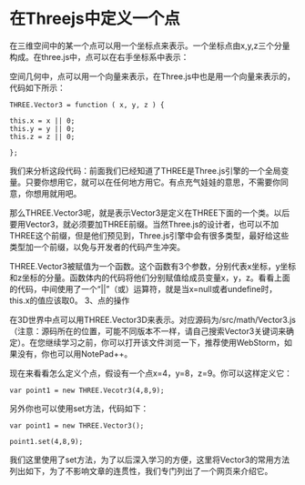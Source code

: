  # 在Threejs中定义一个点

在三维空间中的某一个点可以用一个坐标点来表示。一个坐标点由x,y,z三个分量构成。在three.js中，点可以在右手坐标系中表示：

空间几何中，点可以用一个向量来表示，在Three.js中也是用一个向量来表示的，代码如下所示：
```
THREE.Vector3 = function ( x, y, z ) {

this.x = x || 0;
this.y = y || 0;
this.z = z || 0;

};
```

我们来分析这段代码：前面我们已经知道了THREE是Three.js引擎的一个全局变量。只要你想用它，就可以在任何地方用它。有点充气娃娃的意思，不需要你同意，你想用就用吧。

那么THREE.Vector3呢，就是表示Vector3是定义在THREE下面的一个类。以后要用Vector3，就必须要加THREE前缀。当然Three.js的设计者，也可以不加THREE这个前缀，但是他们预见到，Three.js引擎中会有很多类型，最好给这些类型加一个前缀，以免与开发者的代码产生冲突。

THREE.Vector3被赋值为一个函数。这个函数有3个参数，分别代表x坐标，y坐标和z坐标的分量。函数体内的代码将他们分别赋值给成员变量x，y，z。看看上面的代码，中间使用了一个“||”（或）运算符，就是当x=null或者undefine时，this.x的值应该取0。
3、点的操作

在3D世界中点可以用THREE.Vector3D来表示。对应源码为/src/math/Vector3.js（注意：源码所在的位置，可能不同版本不一样，请自己搜索Vector3关键词来确定）。在您继续学习之前，你可以打开该文件浏览一下，推荐使用WebStorm，如果没有，你也可以用NotePad++。

现在来看看怎么定义个点，假设有一个点x=4，y=8，z=9。你可以这样定义它：

`var point1 = new THREE.Vecotr3(4,8,9);`

另外你也可以使用set方法，代码如下：

`var point1 = new THREE.Vector3();`

`point1.set(4,8,9);`

我们这里使用了set方法，为了以后深入学习的方便，这里将Vector3的常用方法列出如下，为了不影响文章的连贯性，我们专门列出了一个网页来介绍它。 







